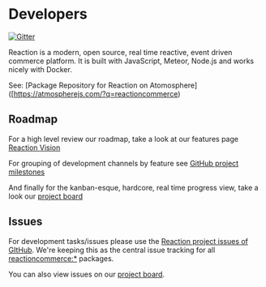 # Developers

[![Gitter](https://badges.gitter.im/JoinChat.svg)](https://gitter.im/reactioncommerce/reaction?utm_source=badge&utm_medium=badge&utm_campaign=pr-badge&utm_content=badge)

Reaction is a modern, open source, real time reactive, event driven commerce platform. It is built with JavaScript, Meteor, Node.js and works nicely with Docker.

See: [Package Repository for Reaction on Atomosphere] ([https://atmospherejs.com/?q=reactioncommerce)

## Roadmap
For a high level review our roadmap, take a look at our features page [Reaction Vision](http://reactioncommerce.com/features)

For grouping of development channels by feature see [GitHub project milestones](https://github.com/reactioncommerce/reaction/milestones)

And finally for the kanban-esque, hardcore, real time progress view, take a look our [project board](https://waffle.io/reactioncommerce/reaction)

## Issues
For development tasks/issues please use the [Reaction project issues of GItHub](https://github.com/reactioncommerce/reaction/issues?state=open). We're keeping this as the central issue tracking for all [reactioncommerce:*](https://github.com/reactioncommerce/) packages. 

You can also view issues on our [project board](https://waffle.io/reactioncommerce/reaction).

